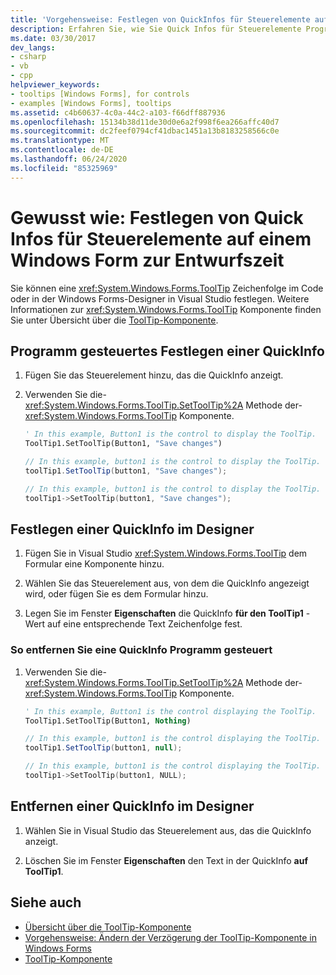 ```yaml
---
title: 'Vorgehensweise: Festlegen von QuickInfos für Steuerelemente auf einem Windows Form zur Entwurfszeit'
description: Erfahren Sie, wie Sie Quick Infos für Steuerelemente Programm gesteuert oder in der Windows Forms-Designer in Visual Studio festlegen.
ms.date: 03/30/2017
dev_langs:
- csharp
- vb
- cpp
helpviewer_keywords:
- tooltips [Windows Forms], for controls
- examples [Windows Forms], tooltips
ms.assetid: c4b60637-4c0a-44c2-a103-f66dff887936
ms.openlocfilehash: 15134b38d11de30d0e6a2f998f6ea266affc40d7
ms.sourcegitcommit: dc2feef0794cf41dbac1451a13b8183258566c0e
ms.translationtype: MT
ms.contentlocale: de-DE
ms.lasthandoff: 06/24/2020
ms.locfileid: "85325969"
---
```

# <a name="how-to-set-tooltips-for-controls-on-a-windows-form-at-design-time"></a>Gewusst wie: Festlegen von Quick Infos für Steuerelemente auf einem Windows Form zur Entwurfszeit

Sie können eine <xref:System.Windows.Forms.ToolTip> Zeichenfolge im Code oder in der Windows Forms-Designer in Visual Studio festlegen. Weitere Informationen zur <xref:System.Windows.Forms.ToolTip> Komponente finden Sie unter Übersicht über die [ToolTip-Komponente](tooltip-component-overview-windows-forms.md).

## <a name="set-a-tooltip-programmatically"></a>Programm gesteuertes Festlegen einer QuickInfo

1. Fügen Sie das Steuerelement hinzu, das die QuickInfo anzeigt.

2. Verwenden Sie die- <xref:System.Windows.Forms.ToolTip.SetToolTip%2A> Methode der- <xref:System.Windows.Forms.ToolTip> Komponente.

    ```vb
    ' In this example, Button1 is the control to display the ToolTip.
    ToolTip1.SetToolTip(Button1, "Save changes")
    ```

    ```csharp
    // In this example, button1 is the control to display the ToolTip.
    toolTip1.SetToolTip(button1, "Save changes");
    ```

    ```cpp
    // In this example, button1 is the control to display the ToolTip.
    toolTip1->SetToolTip(button1, "Save changes");
    ```

## <a name="set-a-tooltip-in-the-designer"></a>Festlegen einer QuickInfo im Designer

1. Fügen Sie in Visual Studio <xref:System.Windows.Forms.ToolTip> dem Formular eine Komponente hinzu.

2. Wählen Sie das Steuerelement aus, von dem die QuickInfo angezeigt wird, oder fügen Sie es dem Formular hinzu.

3. Legen Sie im Fenster **Eigenschaften** die QuickInfo **für den ToolTip1** -Wert auf eine entsprechende Text Zeichenfolge fest.

### <a name="to-remove-a-tooltip-programmatically"></a>So entfernen Sie eine QuickInfo Programm gesteuert

1. Verwenden Sie die- <xref:System.Windows.Forms.ToolTip.SetToolTip%2A> Methode der- <xref:System.Windows.Forms.ToolTip> Komponente.

    ```vb
    ' In this example, Button1 is the control displaying the ToolTip.
    ToolTip1.SetToolTip(Button1, Nothing)
    ```

    ```csharp
    // In this example, button1 is the control displaying the ToolTip.
    toolTip1.SetToolTip(button1, null);
    ```

    ```cpp
    // In this example, button1 is the control displaying the ToolTip.
    toolTip1->SetToolTip(button1, NULL);
    ```

## <a name="remove-a-tooltip-in-the-designer"></a>Entfernen einer QuickInfo im Designer

1. Wählen Sie in Visual Studio das Steuerelement aus, das die QuickInfo anzeigt.

2. Löschen Sie im Fenster **Eigenschaften** den Text in der QuickInfo **auf ToolTip1**.

## <a name="see-also"></a>Siehe auch

- [Übersicht über die ToolTip-Komponente](tooltip-component-overview-windows-forms.md)
- [Vorgehensweise: Ändern der Verzögerung der ToolTip-Komponente in Windows Forms](how-to-change-the-delay-of-the-windows-forms-tooltip-component.md)
- [ToolTip-Komponente](tooltip-component-windows-forms.md)
